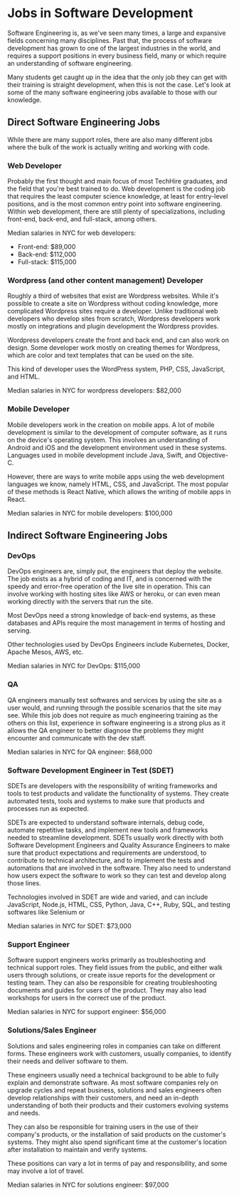 # Jobs in Software Development

Software Engineering is, as we've seen many times, a large and expansive fields concerning many disciplines. Past that, the process of software development has grown to one of the largest industries in the world, and requires a support positions in every business field, many or which require an understanding of software engineering.

Many students get caught up in the idea that the only job they can get with their training is straight development, when this is not the case.  Let's look at some of the many software engineering jobs available to those with our knowledge.

## Direct Software Engineering Jobs

While there are many support roles, there are also many different jobs where the bulk of the work is actually writing and working with code.

### Web Developer

Probably the first thought and main focus of most TechHire graduates, and the field that you're best trained to do. Web development is the coding job that requires the least computer science knowledge, at least for entry-level positions, and is the most common entry point into software engineering.  Within web development, there are still plenty of specializations, including front-end, back-end, and full-stack, among others.

Median salaries in NYC for web developers:

- Front-end: $89,000
- Back-end: $112,000
- Full-stack: $115,000

### Wordpress (and other content management) Developer

Roughly a third of websites that exist are Wordpress websites.  While it's possible to create a site on Wordpress without coding knowledge, more complicated Wordpress sites require a developer. Unlike traditional web developers who develop sites from scratch, Wordpress developers work mostly on integrations and plugin development the Wordpress provides. 

Wordpress developers create the front and back end, and can also work on design.  Some developer work mostly on creating themes for Wordpress, which are color and text templates that can be used on the site.

This kind of developer uses the WordPress system, PHP, CSS, JavaScript, and HTML.

Median salaries in NYC for wordpress developers: $82,000

### Mobile Developer

Mobile developers work in the creation on mobile apps.  A lot of mobile development is similar to the development of computer software, as it runs on the device's operating system.  This involves an understanding of Android and iOS and the development environment used in these systems.  Languages used in mobile development include Java, Swift, and Objective-C.

However, there are ways to write mobile apps using the web development languages we know, namely HTML, CSS, and JavaScript.  The most popular of these methods is React Native, which allows the writing of mobile apps in React.

Median salaries in NYC for mobile developers: $100,000


## Indirect Software Engineering Jobs

### DevOps

DevOps engineers are, simply put, the engineers that deploy the website.  The job exists as a hybrid of coding and IT, and is concerned with the speedy and error-free operation of the live site in operation. This can involve working with hosting sites like AWS or heroku, or can even mean working directly with the servers that run the site.

Most DevOps need a strong knowledge of back-end systems, as these databases and APIs require the most management in terms of hosting and serving.

Other technologies used by DevOps Engineers include Kubernetes, Docker, Apache Mesos, AWS, etc.

Median salaries in NYC for DevOps: $115,000

### QA 

QA engineers manually test softwares and services by using the site as a user would, and running through the possible scenarios that the site may see. While this job does not require as much engineering training as the others on this list, experience in software engineering is a strong plus as it allows the QA engineer to better diagnose the problems they might encounter and communicate with the dev staff.

Median salaries in NYC for QA engineer: $68,000

### Software Development Engineer in Test (SDET)

SDETs are developers with the responsibility of writing frameworks and tools to test products and validate the functionality of systems. They create automated tests, tools and systems to make sure that products and processes run as expected.

SDETs are expected to understand software internals, debug code, automate repetitive tasks, and implement new tools and frameworks needed to streamline development. SDETs usually work directly with both Software Development Engineers and Quality Assurance Engineers to make sure that product expectations and requirements are understood, to contribute to technical architecture, and to implement the tests and automations that are involved in the software.  They also need to understand how users expect the software to work so they can test and develop along those lines.

Technologies involved in SDET are wide and varied, and can include JavaScript, Node.js, HTML, CSS, Python, Java, C++, Ruby, SQL, and testing softwares like Selenium or 

Median salaries in NYC for SDET: $73,000


### Support Engineer

Software support engineers works primarily as troubleshooting and technical support roles.  They field issues from the public, and either walk users through solutions, or create issue reports for the development or testing team.  They can also be responsible for creating troubleshooting documents and guides for users of the product. They may also lead workshops for users in the correct use of the product.

Median salaries in NYC for support engineer: $56,000

### Solutions/Sales Engineer

Solutions and sales engineering roles in companies can take on different forms. These engineers work with customers, usually companies, to identify their needs and deliver software to them. 

These engineers usually need a technical background to be able to fully explain and demonstrate software.  As most software companies rely on upgrade cycles and repeat business, solutions and sales engineers often develop relationships with their customers, and need an in-depth understanding of both their products and their customers evolving systems and needs.

They can also be responsible for training users in the use of their company's products, or the installation of said products on the customer's systems.  They might also spend significant time at the customer's location after installation to maintain and verify systems.

These positions can vary a lot in terms of pay and responsibility, and some may involve a lot of travel.

Median salaries in NYC for solutions engineer: $97,000